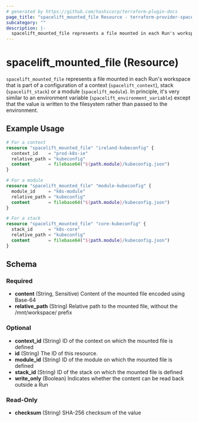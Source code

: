 ```yaml
---
# generated by https://github.com/hashicorp/terraform-plugin-docs
page_title: "spacelift_mounted_file Resource - terraform-provider-spacelift"
subcategory: ""
description: |-
  spacelift_mounted_file represents a file mounted in each Run's workspace that is part of a configuration of a context (spacelift_context), stack (spacelift_stack) or a module (spacelift_module). In principle, it's very similar to an environment variable (spacelift_environment_variable) except that the value is written to the filesystem rather than passed to the environment.
---
```


# spacelift_mounted_file (Resource)

`spacelift_mounted_file` represents a file mounted in each Run's workspace that is part of a configuration of a context (`spacelift_context`), stack (`spacelift_stack`) or a module (`spacelift_module`). In principle, it's very similar to an environment variable (`spacelift_environment_variable`) except that the value is written to the filesystem rather than passed to the environment.

## Example Usage

```terraform
# For a context
resource "spacelift_mounted_file" "ireland-kubeconfig" {
  context_id    = "prod-k8s-ie"
  relative_path = "kubeconfig"
  content       = filebase64("${path.module}/kubeconfig.json")
}

# For a module
resource "spacelift_mounted_file" "module-kubeconfig" {
  module_id     = "k8s-module"
  relative_path = "kubeconfig"
  content       = filebase64("${path.module}/kubeconfig.json")
}

# For a stack
resource "spacelift_mounted_file" "core-kubeconfig" {
  stack_id      = "k8s-core"
  relative_path = "kubeconfig"
  content       = filebase64("${path.module}/kubeconfig.json")
}
```

<!-- schema generated by tfplugindocs -->
## Schema

### Required

- **content** (String, Sensitive) Content of the mounted file encoded using Base-64
- **relative_path** (String) Relative path to the mounted file, without the /mnt/workspace/ prefix

### Optional

- **context_id** (String) ID of the context on which the mounted file is defined
- **id** (String) The ID of this resource.
- **module_id** (String) ID of the module on which the mounted file is defined
- **stack_id** (String) ID of the stack on which the mounted file is defined
- **write_only** (Boolean) Indicates whether the content can be read back outside a Run

### Read-Only

- **checksum** (String) SHA-256 checksum of the value


